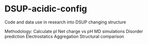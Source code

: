 # DSUP-acidic-config
Code and data use in research into DSUP changing structure

Methodology:
 Calculate pI
 Net charge vs pH
 MD simulations
 Disorder prediction
 Electrostatics
 Aggregation
 Structural comparison
